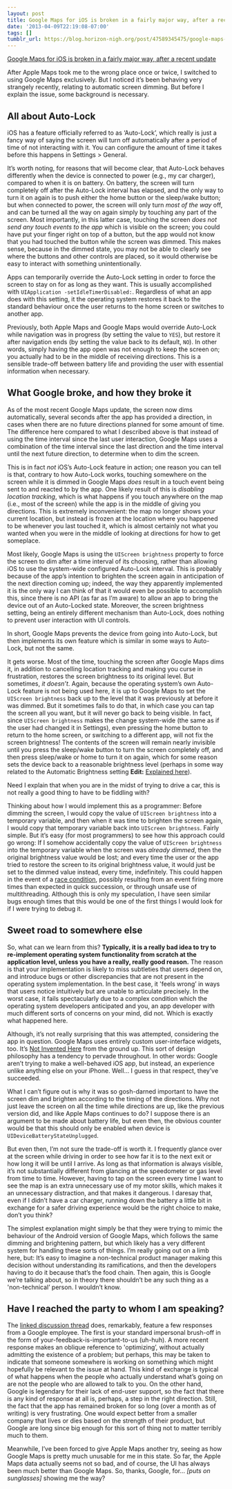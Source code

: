 ```yaml
---
layout: post
title: Google Maps for iOS is broken in a fairly major way, after a recent update
date: '2013-04-09T22:19:08-07:00'
tags: []
tumblr_url: https://blog.horizon-nigh.org/post/47589345475/google-maps-for-ios-is-broken-in-a-fairly-major-way
---
```

[Google Maps for iOS is broken in a fairly major way, after a recent update](https://productforums.google.com/forum/#!topic/maps/ggYtvbi_Dag)  

After Apple Maps took me to the wrong place once or twice, I switched to using Google Maps exclusively. But I noticed it’s been behaving very strangely recently, relating to automatic screen dimming. But before I explain the issue, some background is necessary.

## All about Auto-Lock

iOS has a feature officially referred to as ‘Auto-Lock’, which really is just a fancy way of saying the screen will turn off automatically after a period of time of not interacting with it. You can configure the amount of time it takes before this happens in Settings \> General.

It’s worth noting, for reasons that will become clear, that Auto-Lock behaves differently when the device is connected to power (e.g., my car charger), compared to when it is on battery. On battery, the screen will turn completely off after the Auto-Lock interval has elapsed, and the only way to turn it on again is to push either the home button or the sleep/wake button; but when connected to power, the screen will only turn _most of the way_ off, and can be turned all the way on again simply by touching any part of the screen. Most importantly, in this latter case, touching the screen _does not send any touch events to the app_ which is visible on the screen; you could have put your finger right on top of a button, but the app would not know that you had touched the button while the screen was dimmed. This makes sense, because in the dimmed state, you may not be able to clearly see where the buttons and other controls are placed, so it would otherwise be easy to interact with something unintentionally.

Apps can temporarily override the Auto-Lock setting in order to force the screen to stay on for as long as they want. This is usually accomplished with `UIApplication -setIdleTimerDisabled:`. Regardless of what an app does with this setting, it the operating system restores it back to the standard behaviour once the user returns to the home screen or switches to another app.

Previously, both Apple Maps and Google Maps would override Auto-Lock while navigation was in progress (by setting the value to `YES`), but restore it after navigation ends (by setting the value back to its default, `NO`). In other words, simply having the app open was not enough to keep the screen on; you actually had to be in the middle of receiving directions. This is a sensible trade-off between battery life and providing the user with essential information when necessary.

## What Google broke, and how they broke it

As of the most recent Google Maps update, the screen now dims automatically, several seconds after the app has provided a direction, in cases when there are no future directions planned for some amount of time. The difference here compared to what I described above is that instead of using the time interval since the last user interaction, Google Maps uses a combination of the time interval since the last direction and the time interval until the next future direction, to determine when to dim the screen.

This is in fact _not_ iOS’s Auto-Lock feature in action; one reason you can tell is that, contrary to how Auto-Lock works, touching somewhere on the screen while it is dimmed in Google Maps _does_ result in a touch event being sent to and reacted to by the app. One likely result of this is _disabling location tracking_, which is what happens if you touch anywhere on the map (i.e., most of the screen) while the app is in the middle of giving you directions. This is extremely inconvenient: the map no longer shows your current location, but instead is frozen at the location where you happened to be whenever you last touched it, which is almost certainly not what you wanted when you were in the middle of looking at directions for how to get someplace.

Most likely, Google Maps is using the `UIScreen brightness` property to force the screen to dim after a time interval of its choosing, rather than allowing iOS to use the system-wide configured Auto-Lock interval. This is probably because of the app’s intention to brighten the screen again in anticipation of the next direction coming up; indeed, the way they apparently implemented it is the only way I can think of that it would even be possible to accomplish this, since there is no API (as far as I’m aware) to allow an app to bring the device out of an Auto-Locked state. Moreover, the screen brightness setting, being an entirely different mechanism than Auto-Lock, does nothing to prevent user interaction with UI controls.

In short, Google Maps prevents the device from going into Auto-Lock, but then implements its own feature which is similar in some ways to Auto-Lock, but not the same.

It gets worse. Most of the time, touching the screen after Google Maps dims it, in addition to cancelling location tracking and making you curse in frustration, restores the screen brightness to its original level. But sometimes, _it doesn’t_. Again, because the operating system’s own Auto-Lock feature is not being used here, it is up to Google Maps to set the `UIScreen brightness` back up to the level that it was previously at before it was dimmed. But it sometimes fails to do that, in which case you can tap the screen all you want, but it will never go back to being visible. In fact, since `UIScreen brightness` makes the change system-wide (the same as if the user had changed it in Settings), even pressing the home button to return to the home screen, or switching to a different app, will not fix the screen brightness! The contents of the screen will remain nearly invisible until you press the sleep/wake button to turn the screen completely off, and then press sleep/wake or home to turn it on again, which for some reason sets the device back to a reasonable brightness level (perhaps in some way related to the Automatic Brightness setting **Edit:** [Explained here](http://support.appcubby.com/questions/18812-Why-does-the-Brightness-action-not-stay-set)).

Need I explain that when you are in the midst of trying to drive a car, this is not really a good thing to have to be fiddling with?

Thinking about how I would implement this as a programmer: Before dimming the screen, I would copy the value of `UIScreen brightness` into a temporary variable, and then when it was time to brighten the screen again, I would copy that temporary variable back into `UIScreen brightness`. Fairly simple. But it’s easy (for most programmers) to see how this approach could go wrong: If I somehow accidentally copy the value of `UIScreen brightness` into the temporary variable when the screen was _already dimmed_, then the original brightness value would be lost; and every time the user or the app tried to restore the screen to its original brightness value, it would just be set to the dimmed value instead, every time, indefinitely. This could happen in the event of a [race condition](https://en.wikipedia.org/wiki/Race_condition), possibly resulting from an event firing more times than expected in quick succession, or through unsafe use of multithreading. Although this is only my speculation, I have seen similar bugs enough times that this would be one of the first things I would look for if I were trying to debug it.

## Sweet road to somewhere else

So, what can we learn from this? **Typically, it is a really bad idea to try to re-implement operating system functionality from scratch at the application level, unless you have a really, really good reason.** The reason is that your implementation is likely to miss subtleties that users depend on, and introduce bugs or other discrepancies that are not present in the operating system implementation. In the best case, it 'feels wrong’ in ways that users notice intuitively but are unable to articulate precisely. In the worst case, it fails spectacularly due to a complex condition which the operating system developers anticipated and you, an app developer with much different sorts of concerns on your mind, did not. Which is exactly what happened here.

Although, it’s not really surprising that this was attempted, considering the app in question. Google Maps uses entirely custom user-interface widgets, too. It’s [Not Invented Here](https://en.wikipedia.org/wiki/Not_invented_here) from the ground up. This sort of design philosophy has a tendency to pervade throughout. In other words: Google aren’t trying to make a well-behaved iOS app, but instead, an experience unlike anything else on your iPhone. Well… I guess in that respect, they’ve succeeded.

What I can’t figure out is why it was so gosh-darned important to have the screen dim and brighten according to the timing of the directions. Why not just leave the screen on all the time while directions are up, like the previous version did, and like Apple Maps continues to do? I suppose there is an argument to be made about battery life, but even then, the obvious counter would be that this should only be enabled when device is `UIDeviceBatteryStateUnplugged`.

But even then, I’m not sure the trade-off is worth it. I frequently glance over at the screen while driving in order to see how far it is to the next exit or how long it will be until I arrive. As long as that information is always visible, it’s not substantially different from glancing at the speedometer or gas level from time to time. However, having to tap on the screen every time I want to see the map is an extra unnecessary use of my motor skills, which makes it an unnecessary distraction, and that makes it dangerous. I daresay that, even if I didn’t have a car charger, running down the battery a little bit in exchange for a safer driving experience would be the right choice to make, don’t you think?

The simplest explanation might simply be that they were trying to mimic the behaviour of the Android version of Google Maps, which follows the same dimming and brightening pattern, but which likely has a very different system for handling these sorts of things. I’m really going out on a limb here, but: It’s easy to imagine a non-technical product manager making this decision without understanding its ramifications, and then the developers having to do it because that’s the food chain. Then again, this is Google we’re talking about, so in theory there shouldn’t be any such thing as a 'non-technical’ person. I wouldn’t know.

## Have I reached the party to whom I am speaking?

The [linked discussion thread](https://productforums.google.com/forum/#!topic/maps/ggYtvbi_Dag) does, remarkably, feature a few responses from a Google employee. The first is your standard impersonal brush-off in the form of your-feedback-is-important-to-us (uh-huh). A more recent response makes an oblique reference to 'optimizing’, without actually admitting the existence of a problem; but perhaps, this may be taken to indicate that someone somewhere is working on something which might hopefully be relevant to the issue at hand. This kind of exchange is typical of what happens when the people who actually understand what’s going on are not the people who are allowed to talk to you. On the other hand, Google is legendary for their lack of end-user support, so the fact that there is any kind of response at all is, perhaps, a step in the right direction. Still, the fact that the app has remained broken for so long (over a month as of writing) is very frustrating. One would expect better from a smaller company that lives or dies based on the strength of their product, but Google are long since big enough for this sort of thing not to matter terribly much to them.

Meanwhile, I’ve been forced to give Apple Maps another try, seeing as how Google Maps is pretty much unusable for me in this state. So far, the Apple Maps data actually seems not so bad, and of course, the UI has always been much better than Google Maps. So, thanks, Google, for… _[puts on sunglasses]_ showing me the way?

